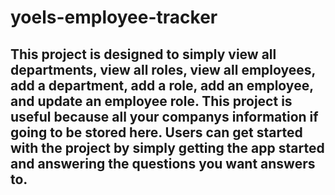 # yoels-employee-tracker

## This project is designed to simply view all departments, view all roles, view all employees, add a department, add a role, add an employee, and update an employee role. This project is useful because all your companys information if going to be stored here. Users can get started with the project by simply getting the app started and answering the questions you want answers to.
